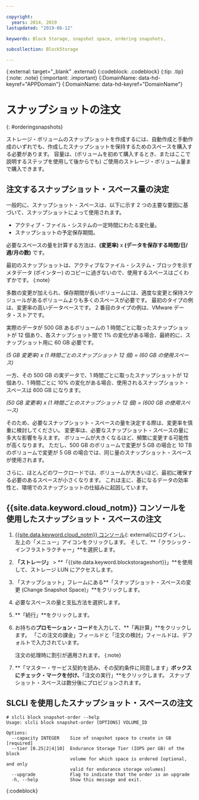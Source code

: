 ```yaml
---

copyright:
  years: 2014, 2019
lastupdated: "2019-06-12"

keywords: Block Storage, snapshot space, ordering snapshots,

subcollection: BlockStorage

---
```

{:external: target="_blank" .external}
{:codeblock: .codeblock}
{:tip: .tip}
{:note: .note}
{:important: .important}
{:DomainName: data-hd-keyref="APPDomain"}
{:DomainName: data-hd-keyref="DomainName"}

# スナップショットの注文
{: #orderingsnapshots}

ストレージ・ボリュームのスナップショットを作成するには、自動作成と手動作成のいずれでも、作成したスナップショットを保持するためのスペースを購入する必要があります。 容量は、(ボリュームを初めて購入するとき、またはここで説明するステップを使用して後からでも) ご使用のストレージ・ボリューム量まで購入できます。

## 注文するスナップショット・スペース量の決定

一般的に、スナップショット・スペースは、以下に示す 2 つの主要な要因に基づいて、スナップショットによって使用されます。
- アクティブ・ファイル・システムの一定時間にわたる変化量。
- スナップショットの予定保存期間。  

必要なスペースの量を計算する方法は、**(変更率)** x **(データを保存する時間/日/週/月の数)** です。

最初のスナップショットは、アクティブなファイル・システム・ブロックを示すメタデータ (ポインター) のコピーに過ぎないので、使用するスペースはごくわずかです。
{:note}

多数の変更が加えられ、保存期間が長いボリュームには、適度な変更と保持スケジュールがあるボリュームよりも多くのスペースが必要です。 最初のタイプの例は、変更率の高いデータベースです。 2 番目のタイプの例は、VMware データ・ストアです。

実際のデータが 500 GB あるボリュームの 1 時間ごとに取ったスナップショットが 12 個あり、各スナップショット間で 1% の変化がある場合、最終的に、スナップショット用に 60 GB 必要です。

*(5 GB 変更率) x (1 時間ごとのスナップショット 12 個) = (60 GB の使用スペース)*

一方、その 500 GB の実データで、1 時間ごとに取ったスナップショットが 12 個あり、1 時間ごとに 10% の変化がある場合、使用されるスナップショット・スペースは 600 GB になります。

*(50 GB 変更率) x (1 時間ごとのスナップショット 12 個) = (600 GB の使用スペース)*

そのため、必要なスナップショット・スペースの量を決定する際は、変更率を慎重に検討してください。 変更率は、必要なスナップショット・スペースの量に多大な影響を与えます。 ボリュームが大きくなるほど、頻繁に変更する可能性が高くなります。 ただし、500 GB のボリュームで変更が 5 GB の場合と 10 TB のボリュームで変更が 5 GB の場合では、同じ量のスナップショット・スペースが使用されます。

さらに、ほとんどのワークロードでは、ボリュームが大きいほど、最初に確保する必要のあるスペースが小さくなります。 これは主に、基になるデータの効率性と、環境でのスナップショットの仕組みに起因しています。

## {{site.data.keyword.cloud_notm}} コンソールを使用したスナップショット・スペースの注文

1. [{{site.data.keyword.cloud_notm}} コンソール](https://{DomainName}/catalog){: external}にログインし、左上の「メニュー」アイコンをクリックします。 そして、**「クラシック・インフラストラクチャー」**を選択します。
2. **「ストレージ」** > **「{{site.data.keyword.blockstorageshort}}」**を使用して、ストレージ LUN にアクセスします。
2. 「スナップショット」フレームにある**「スナップショット・スペースの変更 (Change Snapshot Space)」**をクリックします。
3. 必要なスペースの量と支払方法を選択します。
4. **「続行」**をクリックします。
5. お持ちの**プロモーション・コード**を入力して、**「再計算」**をクリックします。 「この注文の課金」フィールドと「注文の検討」フィールドは、デフォルトで入力されています。

   注文の処理時に割引が適用されます。
   {:note}
6. **「マスター・サービス契約を読み、その契約条件に同意します」**ボックスにチェック・マークを付け、**「注文の実行」**をクリックします。 スナップショット・スペースは数分後にプロビジョンされます。

## SLCLI を使用したスナップショット・スペースの注文

```
# slcli block snapshot-order --help
Usage: slcli block snapshot-order [OPTIONS] VOLUME_ID

Options:
  --capacity INTEGER    Size of snapshot space to create in GB  [required]
  --tier [0.25|2|4|10]  Endurance Storage Tier (IOPS per GB) of the block
                        volume for which space is ordered [optional, and only
                        valid for endurance storage volumes]
  --upgrade             Flag to indicate that the order is an upgrade
  -h, --help            Show this message and exit.
```
{:codeblock}
